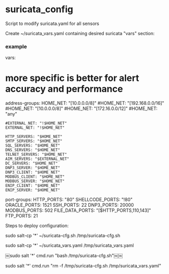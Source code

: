 # suricata_config


Script to modify suricata.yaml for all sensors


Create ~/suricata_vars.yaml containing desired suricata "vars" section:

### example ###
vars:
  # more specific is better for alert accuracy and performance
  address-groups:
    HOME_NET: "[10.0.0.0/8]"
    #HOME_NET: "[192.168.0.0/16]"
    #HOME_NET: "[10.0.0.0/8]"
    #HOME_NET: "[172.16.0.0/12]"
    #HOME_NET: "any"

    #EXTERNAL_NET: "!$HOME_NET"
    EXTERNAL_NET: "!$HOME_NET"

    HTTP_SERVERS: "$HOME_NET"
    SMTP_SERVERS: "$HOME_NET"
    SQL_SERVERS: "$HOME_NET"
    DNS_SERVERS: "$HOME_NET"
    TELNET_SERVERS: "$HOME_NET"
    AIM_SERVERS: "$EXTERNAL_NET"
    DC_SERVERS: "$HOME_NET"
    DNP3_SERVER: "$HOME_NET"
    DNP3_CLIENT: "$HOME_NET"
    MODBUS_CLIENT: "$HOME_NET"
    MODBUS_SERVER: "$HOME_NET"
    ENIP_CLIENT: "$HOME_NET"
    ENIP_SERVER: "$HOME_NET"

  port-groups:
    HTTP_PORTS: "80"
    SHELLCODE_PORTS: "!80"
    ORACLE_PORTS: 1521
    SSH_PORTS: 22
    DNP3_PORTS: 20000
    MODBUS_PORTS: 502
    FILE_DATA_PORTS: "[$HTTP_PORTS,110,143]"
    FTP_PORTS: 21



Steps to deploy configuration:

sudo salt-cp '*' ~/suricata-cfg.sh /tmp/suricata-cfg.sh

sudo salt-cp '*' ~/suricata_vars.yaml /tmp/suricata_vars.yaml

￼sudo salt '*' cmd.run "bash /tmp/suricata-cfg.sh"￼￼

sudo salt '*' cmd.run "rm -f /tmp/suricata-cfg.sh /tmp/suricata_vars.yaml"
